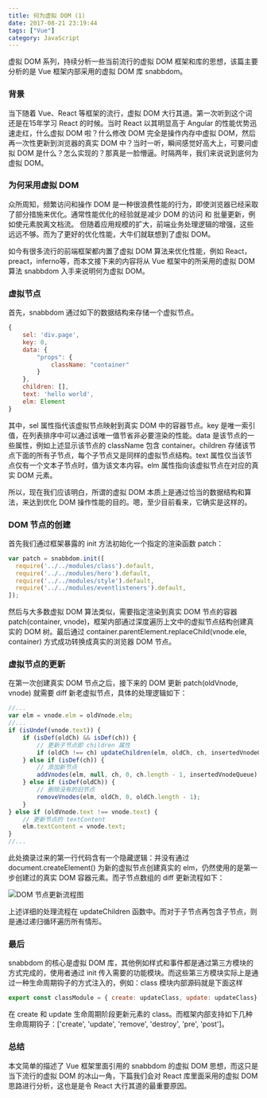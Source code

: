 ```yaml
---
title: 何为虚拟 DOM (1)
date: 2017-08-21 23:19:44
tags: ["Vue"]
category: JavaScript
---
```


虚拟 DOM 系列，持续分析一些当前流行的虚拟 DOM 框架和库的思想，该篇主要分析的是 Vue 框架内部采用的虚拟 DOM 库 snabbdom。

<!--more-->

### 背景

当下随着 Vue、React 等框架的流行，虚拟 DOM 大行其道。第一次听到这个词还是在15年学习 React 的时候。当时 React 以其明显高于 Angular 的性能优势迅速走红，什么虚拟 DOM 啦？什么修改 DOM 完全是操作内存中虚拟 DOM，然后再一次性更新到浏览器的真实 DOM 中？当时一听，瞬间感觉好高大上，可要问虚拟 DOM 是什么？怎么实现的？那真是一脸懵逼。时隔两年，我们来说说到底何为虚拟 DOM。

### 为何采用虚拟 DOM

众所周知，频繁访问和操作 DOM 是一种很浪费性能的行为，即使浏览器已经采取了部分措施来优化。通常性能优化的经验就是减少 DOM 的访问 和 批量更新，例如使元素脱离文档流。 但随着应用规模的扩大，前端业务处理逻辑的增强，这些远远不够。而为了更好的优化性能，大牛们就联想到了虚拟 DOM。

如今有很多流行的前端框架都内置了虚拟 DOM 算法来优化性能，例如 React，preact，inferno等，而本文接下来的内容将从 Vue 框架中的所采用的虚拟 DOM 算法 snabbdom 入手来说明何为虚拟 DOM。

### 虚拟节点

首先，snabbdom 通过如下的数据结构来存储一个虚拟节点。

```js
{
    sel: 'div.page',
    key: 0,
    data: {
        "props": {
            className: "container"
        }
    },
    children: [],
    text: 'hello world',
    elm: Element
}
```

其中，sel 属性指代该虚拟节点映射到真实 DOM 中的容器节点。key 是唯一索引值，在列表排序中可以通过该唯一值节省非必要渲染的性能。data 是该节点的一些属性，例如上述显示该节点的 className 包含 container。children 存储该节点下面的所有子节点，每个子节点又是同样的虚拟节点结构。text 属性仅当该节点仅有一个文本子节点时，值为该文本内容。elm 属性指向该虚拟节点在对应的真实 DOM 元素。

所以，现在我们应该明白，所谓的虚拟 DOM 本质上是通过恰当的数据结构和算法，来达到优化 DOM 操作性能的目的。嗯，至少目前看来，它确实是这样的。

### DOM 节点的创建

首先我们通过框架暴露的 init 方法初始化一个指定的渲染函数 patch：

```js
var patch = snabbdom.init([
  require('../../modules/class').default,
  require('../../modules/hero').default,
  require('../../modules/style').default,
  require('../../modules/eventlisteners').default,
]);
```

然后与大多数虚拟 DOM 算法类似，需要指定渲染到真实 DOM 节点的容器 patch(container, vnode)，框架内部通过深度遍历上文中的虚拟节点结构创建真实的 DOM 树。最后通过 container.parentElement.replaceChild(vnode.ele, container) 方式成功转换成真实的浏览器 DOM 节点。

### 虚拟节点的更新

在第一次创建真实 DOM 节点之后，接下来的 DOM 更新 patch(oldVnode, vnode) 就需要 diff 新老虚拟节点，具体的处理逻辑如下：

```js
//...
var elm = vnode.elm = oldVnode.elm;
//...
if (isUndef(vnode.text)) {
    if (isDef(oldCh) && isDef(ch)) {
        // 更新子节点即 children 属性
        if (oldCh !== ch) updateChildren(elm, oldCh, ch, insertedVnodeQueue);
    } else if (isDef(ch)) {
        // 添加新节点
        addVnodes(elm, null, ch, 0, ch.length - 1, insertedVnodeQueue);
    } else if (isDef(oldCh)) {
        // 删除没有的旧节点
        removeVnodes(elm, oldCh, 0, oldCh.length - 1);
    }
} else if (oldVnode.text !== vnode.text) {
    // 更新节点的 textContent
    elm.textContent = vnode.text;
}
//...
```

此处摘录过来的第一行代码含有一个隐藏逻辑：并没有通过 document.createElement() 为新的虚拟节点创建真实的 elm，仍然使用的是第一步创建过的真实 DOM 容器元素。而子节点数组的 diff 更新流程如下：

![DOM 节点更新流程图](https://ws1.sinaimg.cn/large/cab372d4ly1fj9ogejeooj21oq14atfc.jpg)

上述详细的处理流程在 updateChildren 函数中。而对于子节点再包含子节点，则是通过递归循环遍历所有情形。

### 最后

snabbdom 的核心是虚拟 DOM 库，其他例如样式和事件都是通过第三方模块的方式完成的，使用者通过 init 传入需要的功能模块。而这些第三方模块实际上是通过一种生命周期钩子的方式注入的，例如：class 模块内部源码就是下面这样

```js
export const classModule = { create: updateClass, update: updateClass};
```

在 create 和 update 生命周期阶段更新元素的 class。而框架内部支持如下几种生命周期钩子：['create', 'update', 'remove', 'destroy', 'pre', 'post']。

### 总结

本文简单的描述了 Vue 框架里面引用的 snabbdom 的虚拟 DOM 思想，而这只是当下流行的虚拟 DOM 的冰山一角，下篇我们会对 React 库里面采用的虚拟 DOM 思路进行分析，这也是是令 React 大行其道的最重要原因。
